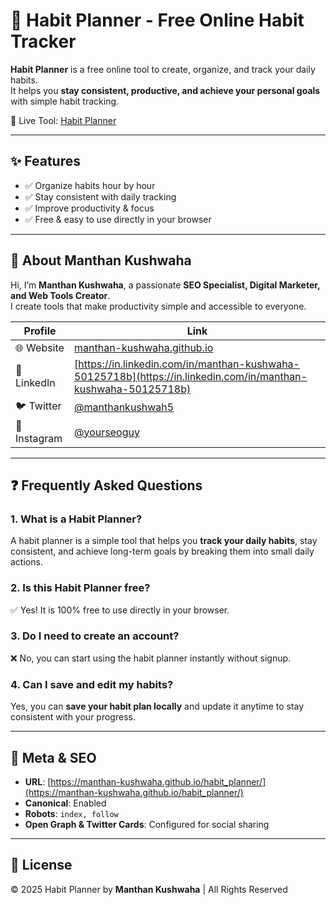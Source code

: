 # 📅 Habit Planner - Free Online Habit Tracker

**Habit Planner** is a free online tool to create, organize, and track your daily habits.  
It helps you **stay consistent, productive, and achieve your personal goals** with simple habit tracking.

🔗 Live Tool: [Habit Planner](https://manthan-kushwaha.github.io/habit_planner/)

---

## ✨ Features
- ✅ Organize habits hour by hour  
- ✅ Stay consistent with daily tracking  
- ✅ Improve productivity & focus  
- ✅ Free & easy to use directly in your browser  

---

## 👤 About Manthan Kushwaha
Hi, I’m **Manthan Kushwaha**, a passionate **SEO Specialist, Digital Marketer, and Web Tools Creator**.  
I create tools that make productivity simple and accessible to everyone.

| Profile     | Link |
|-------------|------|
| 🌐 Website  | [manthan-kushwaha.github.io](https://manthan-kushwaha.github.io) |
| 💼 LinkedIn | [https://in.linkedin.com/in/manthan-kushwaha-50125718b](https://in.linkedin.com/in/manthan-kushwaha-50125718b) |
| 🐦 Twitter  | [@manthankushwah5](https://twitter.com/manthankushwah5) |
| 📸 Instagram| [@yourseoguy](https://www.instagram.com/your_seo_guy/) |

---

## ❓ Frequently Asked Questions

### 1. What is a Habit Planner?
A habit planner is a simple tool that helps you **track your daily habits**, stay consistent, and achieve long-term goals by breaking them into small daily actions.

### 2. Is this Habit Planner free?
✅ Yes! It is 100% free to use directly in your browser.

### 3. Do I need to create an account?
❌ No, you can start using the habit planner instantly without signup.

### 4. Can I save and edit my habits?
Yes, you can **save your habit plan locally** and update it anytime to stay consistent with your progress.

---

## 📌 Meta & SEO
- **URL**: [https://manthan-kushwaha.github.io/habit_planner/](https://manthan-kushwaha.github.io/habit_planner/)  
- **Canonical**: Enabled  
- **Robots**: `index, follow`  
- **Open Graph & Twitter Cards**: Configured for social sharing  

---

## 📜 License
© 2025 Habit Planner by **Manthan Kushwaha** | All Rights Reserved
